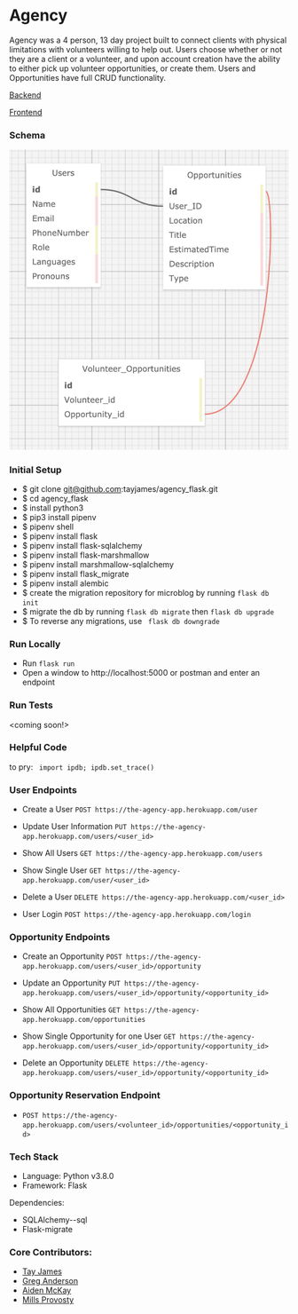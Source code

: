 # Agency

Agency was a 4 person, 13 day project built to connect clients with physical limitations with volunteers willing to help out. Users choose whether or not they are a client or a volunteer, and upon account creation have the ability to either pick up volunteer opportunities, or create them. Users and Opportunities have full CRUD functionality.


[Backend](https://git.heroku.com/the-agency-app.git)

[Frontend]()

### Schema
![Schema](/images/schema.png)

### Initial Setup
* $ git clone git@github.com:tayjames/agency_flask.git   
* $ cd agency_flask   
* $ install python3   
* $ pip3 install pipenv   
* $ pipenv shell   
* $ pipenv install flask   
* $ pipenv install flask-sqlalchemy   
* $ pipenv install flask-marshmallow   
* $ pipenv install marshmallow-sqlalchemy    
* $ pipenv install flask_migrate   
* $ pipenv install alembic   
* $ create the migration repository for microblog by running ```flask db init```     
* $ migrate the db by running ```flask db migrate``` then ```flask db upgrade```     
* $ To reverse any migrations, use ``` flask db downgrade```     


### Run Locally
* Run ```flask run```
* Open a window to http://localhost:5000 or postman and enter an endpoint

### Run Tests
<coming soon!>

### Helpful Code
to pry: ``` import ipdb; ipdb.set_trace()```

### User Endpoints

* Create a User
```POST https://the-agency-app.herokuapp.com/user ```

* Update User Information
```PUT https://the-agency-app.herokuapp.com/users/<user_id>  ```

* Show All Users
```GET https://the-agency-app.herokuapp.com/users ```

* Show Single User
```GET https://the-agency-app.herokuapp.com/user/<user_id>  ```

* Delete a User
```DELETE https://the-agency-app.herokuapp.com/<user_id>  ```

* User Login
``` POST https://the-agency-app.herokuapp.com/login ```

### Opportunity Endpoints

* Create an Opportunity
```POST https://the-agency-app.herokuapp.com/users/<user_id>/opportunity  ```

* Update an Opportunity
```PUT https://the-agency-app.herokuapp.com/users/<user_id>/opportunity/<opportunity_id>  ```

* Show All Opportunities
```GET https://the-agency-app.herokuapp.com/opportunities  ```

* Show Single Opportunity for one User
```GET https://the-agency-app.herokuapp.com/users/<user_id>/opportunity/<opportunity_id>  ```

* Delete an Opportunity
```DELETE https://the-agency-app.herokuapp.com/users/<user_id>/opportunity/<opportunity_id>  ```

### Opportunity Reservation Endpoint
* ```POST https://the-agency-app.herokuapp.com/users/<volunteer_id>/opportunities/<opportunity_id>```

### Tech Stack
* Language: Python v3.8.0
* Framework: Flask

Dependencies:
* SQLAlchemy--sql
* Flask-migrate



### Core Contributors:

* [Tay James](https://github.com/tayjames)
* [Greg Anderson](https://github.com/gregoryanderson)
* [Aiden McKay](https://github.com/JellyBeans1312)
* [Mills Provosty](https://github.com/MillsProvosty)
